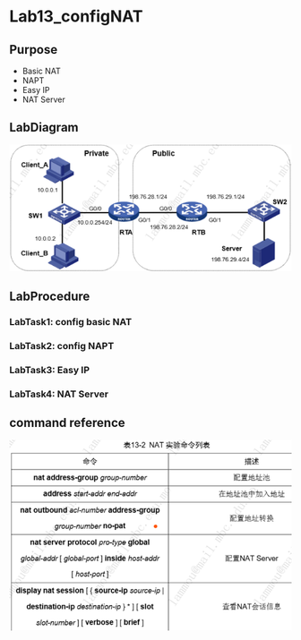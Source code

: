 # Lab13_configNAT 
## Purpose
- Basic NAT
- NAPT
- Easy IP
- NAT Server

## LabDiagram

![](https://github.com/eddylin2015/H3C-CM446-10-2025-C/blob/main/img/lab13labDiagram.png?raw=true)

## LabProcedure

### LabTask1: config basic NAT

### LabTask2: config NAPT

### LabTask3: Easy IP

### LabTask4: NAT Server


## command reference
![](https://github.com/eddylin2015/H3C-CM446-10-2025-C/blob/main/img/lab13commandreference.png?raw=true)
